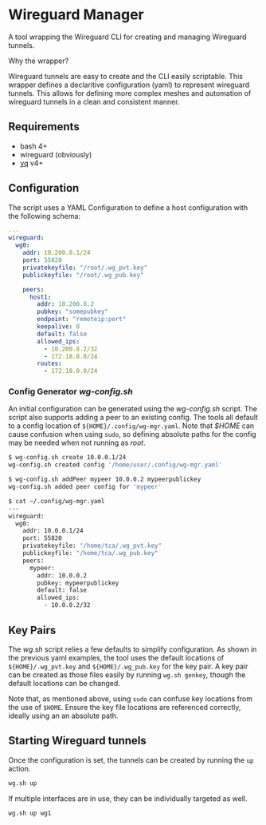 Wireguard Manager
=================

A tool wrapping the Wireguard CLI for creating and managing 
Wireguard tunnels.

Why the wrapper?   

Wireguard tunnels are easy to create and the CLI easily scriptable. 
This wrapper defines a declaritive configuration (yaml) to represent 
wireguard tunnels. This allows for defining more complex meshes
and automation of wireguard tunnels in a clean and consistent manner.


## Requirements

- bash 4+
- wireguard (obviously)
- [yq](https://github.com/mikefarah/yq) v4+


## Configuration

The script uses a YAML Configuration to define a host configuration 
with the following schema:
```yaml
---
wireguard:
  wg0:
    addr: 10.200.8.1/24
    port: 55820
    privatekeyfile: "/root/.wg_pvt.key"
    publickeyfile: "/root/.wg_pub.key"

    peers:
      host1:
        addr: 10.200.8.2
        pubkey: "somepubkey"
        endpoint: "remoteip:port"
        keepalive: 0
        default: false
        allowed_ips:
          - 10.200.8.2/32
          - 172.18.0.0/24
        routes:
          - 172.18.0.0/24
```

### Config Generator *wg-config.sh*

An initial configuration can be generated using the *wg-config.sh* script.
The script also supports adding a peer to an existing config. The tools all
default to a config location of `${HOME}/.config/wg-mgr.yaml`. Note that 
*$HOME* can cause confusion when using `sudo`, so defining absolute paths 
for the config may be needed when not running as *root*.
```sh
$ wg-config.sh create 10.0.0.1/24
wg-config.sh created config '/home/user/.config/wg-mgr.yaml'

$ wg-config.sh addPeer mypeer 10.0.0.2 mypeerpublickey
wg-config.sh added peer config for 'mypeer'

$ cat ~/.config/wg-mgr.yaml
---
wireguard:
  wg0:
    addr: 10.0.0.1/24
    port: 55820
    privatekeyfile: "/home/tca/.wg_pvt.key"
    publickeyfile: "/home/tca/.wg_pub.key"
    peers:
      mypeer:
        addr: 10.0.0.2
        pubkey: mypeerpublickey
        default: false
        allowed_ips:
          - 10.0.0.2/32
```

## Key Pairs

The *wg.sh* script relies a few defaults to simplify configuration.
As shown in the previous yaml examples, the tool uses the default
locations of `${HOME}/.wg_pvt.key` and `${HOME}/.wg_pub.key` for
the key pair. A key pair can be created as those files easily by
running `wg.sh genkey`, though the default locations can be changed.

Note that, as mentioned above, using `sudo` can confuse key locations
from the use of `$HOME`. Ensure the key file locations are referenced 
correctly, ideally using an an absolute path.


## Starting Wireguard tunnels

Once the configuration is set, the tunnels can be created by running the 
`up` action.
```sh
wg.sh up
```

If multiple interfaces are in use, they can be individually targeted as well.
```sh
wg.sh up wg1
```
